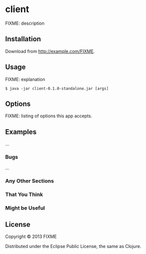 # client

FIXME: description

## Installation

Download from http://example.com/FIXME.

## Usage

FIXME: explanation

    $ java -jar client-0.1.0-standalone.jar [args]

## Options

FIXME: listing of options this app accepts.

## Examples

...

### Bugs

...

### Any Other Sections
### That You Think
### Might be Useful

## License

Copyright © 2013 FIXME

Distributed under the Eclipse Public License, the same as Clojure.
